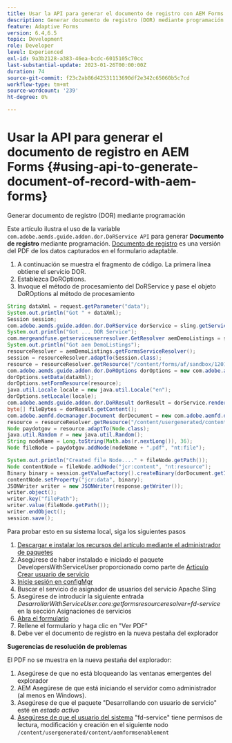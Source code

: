 ```yaml
---
title: Usar la API para generar el documento de registro con AEM Forms
description: Generar documento de registro (DOR) mediante programación
feature: Adaptive Forms
version: 6.4,6.5
topic: Development
role: Developer
level: Experienced
exl-id: 9a3b2128-a383-46ea-bcdc-6015105c70cc
last-substantial-update: 2023-01-26T00:00:00Z
duration: 74
source-git-commit: f23c2ab86d42531113690df2e342c65060b5c7cd
workflow-type: tm+mt
source-wordcount: '239'
ht-degree: 0%

---
```


# Usar la API para generar el documento de registro en AEM Forms {#using-api-to-generate-document-of-record-with-aem-forms}

Generar documento de registro (DOR) mediante programación

Este artículo ilustra el uso de la variable `com.adobe.aemds.guide.addon.dor.DoRService API` para generar **Documento de registro** mediante programación. [Documento de registro](https://experienceleague.adobe.com/docs/experience-manager-65/forms/adaptive-forms-advanced-authoring/asynchronous-submissions-adaptive-forms.html?lang=es) es una versión del PDF de los datos capturados en el formulario adaptable.

1. A continuación se muestra el fragmento de código. La primera línea obtiene el servicio DOR.
1. Establezca DoROptions.
1. Invoque el método de procesamiento del DoRService y pase el objeto DoROptions al método de procesamiento

```java
String dataXml = request.getParameter("data");
System.out.println("Got " + dataXml);
Session session;
com.adobe.aemds.guide.addon.dor.DoRService dorService = sling.getService(com.adobe.aemds.guide.addon.dor.DoRService.class);
System.out.println("Got ... DOR Service");
com.mergeandfuse.getserviceuserresolver.GetResolver aemDemoListings = sling.getService(com.mergeandfuse.getserviceuserresolver.GetResolver.class);
System.out.println("Got aem DemoListings");
resourceResolver = aemDemoListings.getFormsServiceResolver();
session = resourceResolver.adaptTo(Session.class);
resource = resourceResolver.getResource("/content/forms/af/sandbox/1201-borrower-payments");
com.adobe.aemds.guide.addon.dor.DoROptions dorOptions = new com.adobe.aemds.guide.addon.dor.DoROptions();
dorOptions.setData(dataXml);
dorOptions.setFormResource(resource);
java.util.Locale locale = new java.util.Locale("en");
dorOptions.setLocale(locale);
com.adobe.aemds.guide.addon.dor.DoRResult dorResult = dorService.render(dorOptions);
byte[] fileBytes = dorResult.getContent();
com.adobe.aemfd.docmanager.Document dorDocument = new com.adobe.aemfd.docmanager.Document(fileBytes);
resource = resourceResolver.getResource("/content/usergenerated/content/aemformsenablement");
Node paydotgov = resource.adaptTo(Node.class);
java.util.Random r = new java.util.Random();
String nodeName = Long.toString(Math.abs(r.nextLong()), 36);
Node fileNode = paydotgov.addNode(nodeName + ".pdf", "nt:file");

System.out.println("Created file Node...." + fileNode.getPath());
Node contentNode = fileNode.addNode("jcr:content", "nt:resource");
Binary binary = session.getValueFactory().createBinary(dorDocument.getInputStream());
contentNode.setProperty("jcr:data", binary);
JSONWriter writer = new JSONWriter(response.getWriter());
writer.object();
writer.key("filePath");
writer.value(fileNode.getPath());
writer.endObject();
session.save();
```

Para probar esto en su sistema local, siga los siguientes pasos

1. [Descargar e instalar los recursos del artículo mediante el administrador de paquetes](assets/dor-with-api.zip)
1. Asegúrese de haber instalado e iniciado el paquete DevelopersWithServiceUser proporcionado como parte de [Artículo Crear usuario de servicio](service-user-tutorial-develop.md)
1. [Inicie sesión en configMgr](http://localhost:4502/system/console/configMgr)
1. Buscar el servicio de asignador de usuarios del servicio Apache Sling
1. Asegúrese de introducir la siguiente entrada _DesarrollarWithServiceUser.core:getformsresourceresolver=fd-service_ en la sección Asignaciones de servicios
1. [Abra el formulario](http://localhost:4502/content/dam/formsanddocuments/sandbox/1201-borrower-payments/jcr:content?wcmmode=disabled)
1. Rellene el formulario y haga clic en &quot;Ver PDF&quot;
1. Debe ver el documento de registro en la nueva pestaña del explorador


**Sugerencias de resolución de problemas**

El PDF no se muestra en la nueva pestaña del explorador:

1. Asegúrese de que no está bloqueando las ventanas emergentes del explorador
1. AEM Asegúrese de que está iniciando el servidor como administrador (al menos en Windows).
1. Asegúrese de que el paquete &quot;Desarrollando con usuario de servicio&quot; esté en *estado activo*
1. [Asegúrese de que el usuario del sistema](http://localhost:4502/useradmin) &quot;fd-service&quot; tiene permisos de lectura, modificación y creación en el siguiente nodo `/content/usergenerated/content/aemformsenablement`
